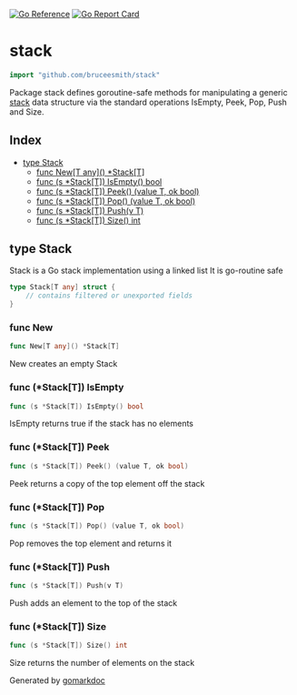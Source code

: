 [![Go Reference][goreference_badge]][goreference_link]
[![Go Report Card][goreportcard_badge]][goreportcard_link]
 
<!-- Code generated by gomarkdoc. DO NOT EDIT -->

# stack

```go
import "github.com/bruceesmith/stack"
```

Package stack defines goroutine\-safe methods for manipulating a generic [stack](<https://en.wikipedia.org/wiki/Stack_(abstract_data_type)>) data structure via the standard operations IsEmpty, Peek, Pop, Push and Size.

## Index

- [type Stack](<#Stack>)
  - [func New\[T any\]\(\) \*Stack\[T\]](<#New>)
  - [func \(s \*Stack\[T\]\) IsEmpty\(\) bool](<#Stack[T].IsEmpty>)
  - [func \(s \*Stack\[T\]\) Peek\(\) \(value T, ok bool\)](<#Stack[T].Peek>)
  - [func \(s \*Stack\[T\]\) Pop\(\) \(value T, ok bool\)](<#Stack[T].Pop>)
  - [func \(s \*Stack\[T\]\) Push\(v T\)](<#Stack[T].Push>)
  - [func \(s \*Stack\[T\]\) Size\(\) int](<#Stack[T].Size>)


<a name="Stack"></a>
## type Stack

Stack is a Go stack implementation using a linked list It is go\-routine safe

```go
type Stack[T any] struct {
    // contains filtered or unexported fields
}
```

<a name="New"></a>
### func New

```go
func New[T any]() *Stack[T]
```

New creates an empty Stack

<a name="Stack[T].IsEmpty"></a>
### func \(\*Stack\[T\]\) IsEmpty

```go
func (s *Stack[T]) IsEmpty() bool
```

IsEmpty returns true if the stack has no elements

<a name="Stack[T].Peek"></a>
### func \(\*Stack\[T\]\) Peek

```go
func (s *Stack[T]) Peek() (value T, ok bool)
```

Peek returns a copy of the top element off the stack

<a name="Stack[T].Pop"></a>
### func \(\*Stack\[T\]\) Pop

```go
func (s *Stack[T]) Pop() (value T, ok bool)
```

Pop removes the top element and returns it

<a name="Stack[T].Push"></a>
### func \(\*Stack\[T\]\) Push

```go
func (s *Stack[T]) Push(v T)
```

Push adds an element to the top of the stack

<a name="Stack[T].Size"></a>
### func \(\*Stack\[T\]\) Size

```go
func (s *Stack[T]) Size() int
```

Size returns the number of elements on the stack

Generated by [gomarkdoc](<https://github.com/princjef/gomarkdoc>)
 
[goreference_badge]: https://pkg.go.dev/badge/github.com/bruceesmith/stack/v3.svg
[goreference_link]: https://pkg.go.dev/github.com/bruceesmith/stack
[goreportcard_badge]: https://goreportcard.com/badge/github.com/bruceesmith/stack
[goreportcard_link]: https://goreportcard.com/report/github.com/bruceesmith/stack
